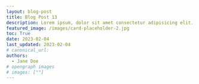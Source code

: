 ```yaml
---
layout: blog-post
title: Blog Post 13
description: Lorem ipsum, dolor sit amet consectetur adipisicing elit. Soluta optio non dolor perferendis dolor sit amet consectetur adipisicing elit dolor sit amet consectetur adipisicing elit.
featured_image: /images/card-placeholder-2.jpg
toc: True
date: 2023-02-04
last_updated: 2023-02-04
# canonical_url:
authors:
  - Jane Doe
# opengraph images
# images: [""]
---
```


